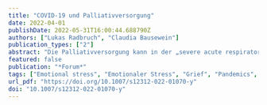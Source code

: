 ```yaml
---
title: "COVID-19 und Palliativversorgung"
date: 2022-04-01
publishDate: 2022-05-31T16:00:44.688790Z
authors: ["Lukas Radbruch", "Claudia Bausewein"]
publication_types: ["2"]
abstract: "Die Palliativversorgung kann in der „severe acute respiratory syndrome coronavirus type 2“(SARS-CoV-2)-Pandemie mit ihrem Fachwissen, ihren Fähigkeiten und Haltungen sowohl zur Therapiezielfindung als auch zur Entscheidungsfindung bei knappen Ressourcen beitragen. Sie liefert Empfehlungen zur Kontrolle der Symptome Luftnot, Unruhe und Angst und bietet Konzepte, wie die Kommunikation mit Patienten und Angehörigen trotz der pandemiebedingten Einschränkungen gelingen kann. In dem Projekt „Nationale Strategie für Palliativversorgung in Pandemiezeiten“ (PallPan) wurden auf der Grundlage von 16 Teilstudien insgesamt 32 Handlungsempfehlungen für Patienten, Angehörige/Pflegende, Mitarbeitende und Entscheidungsträger im Gesundheitswesen vorgelegt. Dazu gehören auch Hilfestellungen zur „Trauer in besonderen Zeiten“."
featured: false
publication: "*Forum*"
tags: ["Emotional stress", "Emotionaler Stress", "Grief", "Pandemics", "Pandemie", "Psychosocial factors", "Psychosoziale Faktoren", "Social isolation", "Soziale Isolierung", "Trauer"]
url_pdf: "https://doi.org/10.1007/s12312-022-01070-y"
doi: "10.1007/s12312-022-01070-y"
---
```


